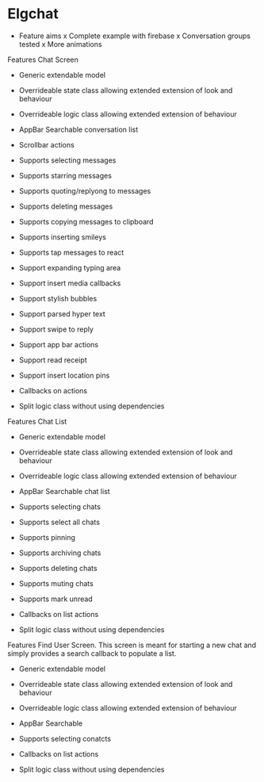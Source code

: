 # Elgchat

* Feature aims
x Complete example with firebase
x Conversation groups tested
x More animations

Features
Chat Screen

* Generic extendable model

* Overrideable state class allowing extended extension of look and behaviour

* Overrideable logic class allowing extended extension of behaviour

* AppBar Searchable conversation list

* Scrollbar actions

* Supports selecting messages

* Supports starring messages

* Supports quoting/replyong to messages

* Supports deleting messages

* Supports copying messages to clipboard

* Supports inserting smileys

* Supports tap messages to react

* Support expanding typing area

* Support insert media callbacks

* Support stylish bubbles

* Support parsed hyper text

* Support swipe to reply

* Support app bar actions

* Support read receipt

* Support insert location pins

* Callbacks on actions

* Split logic class without using dependencies

Features
Chat List

* Generic extendable model

* Overrideable state class allowing extended extension of look and behaviour

* Overrideable logic class allowing extended extension of behaviour

* AppBar Searchable chat list

* Supports selecting chats

* Supports select all chats

* Supports pinning

* Supports archiving chats

* Supports deleting chats

* Supports muting chats

* Supports mark unread

* Callbacks on list actions

* Split logic class without using dependencies

Features
Find User Screen.
This screen is meant for starting a new chat and simply provides a search callback to populate a list.

* Generic extendable model

* Overrideable state class allowing extended extension of look and behaviour

* Overrideable logic class allowing extended extension of behaviour

* AppBar Searchable

* Supports selecting conatcts

* Callbacks on list actions

* Split logic class without using dependencies
